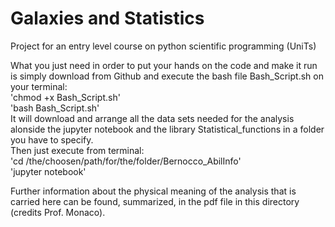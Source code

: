 # Galaxies and Statistics
Project for an entry level course on python scientific programming (UniTs)

What you just need in order to put your hands on the code and make it run is simply download from Github and execute the bash file Bash_Script.sh on your terminal: \
'chmod +x Bash_Script.sh' \
'bash Bash_Script.sh' \
It will download and arrange all the data sets needed for the analysis alonside the jupyter notebook and the library Statistical_functions in a folder you have to specify.\
Then just execute from terminal:\
'cd /the/choosen/path/for/the/folder/Bernocco_AbilInfo' \
'jupyter notebook'

Further information about the physical meaning of the analysis that is carried here can be found, summarized, in the pdf file in this directory (credits Prof. Monaco).

